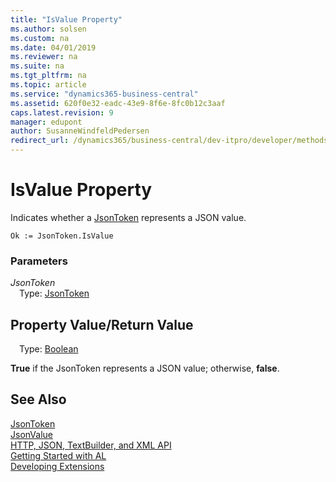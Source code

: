 ```yaml
---
title: "IsValue Property"
ms.author: solsen
ms.custom: na
ms.date: 04/01/2019
ms.reviewer: na
ms.suite: na
ms.tgt_pltfrm: na
ms.topic: article
ms.service: "dynamics365-business-central"
ms.assetid: 620f0e32-eadc-43e9-8f6e-8fc0b12c3aaf
caps.latest.revision: 9
manager: edupont
author: SusanneWindfeldPedersen
redirect_url: /dynamics365/business-central/dev-itpro/developer/methods-auto/library
---
```

<!--This topic is deprected, see redirection URL-->

 

# IsValue Property
Indicates whether a [JsonToken](jsontoken-class.md) represents a JSON value.

```
Ok := JsonToken.IsValue
```

### Parameters
*JsonToken*  
&emsp;Type: [JsonToken](jsontoken-class.md)

## Property Value/Return Value
&emsp;Type: [Boolean](../datatypes/devenv-boolean-data-type.md)

**True** if the JsonToken represents a JSON value; otherwise, **false**.

## See Also
[JsonToken](jsontoken-class.md)  
[JsonValue](jsonvalue-class.md)  
[HTTP, JSON, TextBuilder, and XML API](../devenv-restapi-overview.md)  
[Getting Started with AL](../devenv-get-started.md)  
[Developing Extensions](../devenv-dev-overview.md)
